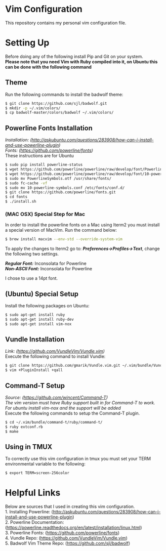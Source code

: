 # Vim Configuration
This repository contains my personal vim configuration file.  

# Setting Up
Before doing any of the following install Pip and Git on your system.    
**Please note that you need Vim with Ruby compiled into it, on Ubuntu this can be done with the following command**  

## Theme
Run the following commands to install the badwolf theme:  
```sh
$ git clone https://github.com/sjl/badwolf.git
$ mkdir -p ~/.vim/colors/
$ cp badwolf-master/colors/badwolf ~/.vim/colors/
```

## Powerline Fonts Installation
*Installation: (http://askubuntu.com/questions/283908/how-can-i-install-and-use-powerline-plugin)*  
*Fonts: (https://github.com/powerline/fonts)*  
These instructions are for Ubuntu  

```sh
$ sudo pip install powerline-status
$ wget https://github.com/powerline/powerline/raw/develop/font/PowerlineSymbols.otf
$ wget https://github.com/powerline/powerline/raw/develop/font/10-powerline-symbols.conf
$ sudo mv PowerlineSymbols.otf /usr/share/fonts/ 
$ sudo fc-cache -vf
$ sudo mv 10-powerline-symbols.conf /etc/fonts/conf.d/
$ git clone https://github.com/powerline/fonts.git
$ cd fonts
$ ./install.sh
```

### (MAC OSX) Special Step for Mac
In order to install the powerline fonts on a Mac using Iterm2 you must install a special version of MacVim.  Run the command below:  

```sh
$ brew install macvim --env-std --override-system-vim
```  

To apply the changes to Iterm2 go to: ***Preferences->Profiles->Text***, change the following two settings.  

***Regular Font:*** Inconsolata for Powerline  
***Non-ASCII Font:*** Inconsolata for Powerline  

I chose to use a 14pt font.

## (Ubuntu) Special Setup  
Install the following packages on Ubuntu:  
```sh
$ sudo apt-get install ruby
$ sudo apt-get install ruby-dev
$ sudo apt-get install vim-nox
```  

## Vundle Installation
*Link: (https://github.com/VundleVim/Vundle.vim)*  
Execute the following command to install Vundle:  

```sh
$ git clone https://github.com/gmarik/Vundle.vim.git ~/.vim/bundle/Vundle.vim
$ vim +PluginInstall +qall
```

## Command-T Setup
*Source: (https://github.com/wincent/Command-T)*  
*The vim version must have Ruby support built in for Command-T to work. For ubuntu install vim-nox and the support will be added*  
Execute the following commands to setup the Command-T plugin.  

```sh
$ cd ~/.vim/bundle/command-t/ruby/command-t/
$ ruby extconf.rb
$ make
```

## Using in TMUX
To correctly use this vim configuration in tmux you must set your TERM environmental variable to the following:  
```sh
$ export TERM=screen-256color
```

# Helpful Links
Below are sources that I used in creating this vim configuration.  
    1. Installing Powerline: (http://askubuntu.com/questions/283908/how-can-i-install-and-use-powerline-plugin)  
    2. Powerline Documentation: (https://powerline.readthedocs.org/en/latest/installation/linux.html)  
    3. Powerline Fonts: (https://github.com/powerline/fonts)  
    4. Vundle Repo: (https://github.com/VundleVim/Vundle.vim)  
    5. Badwolf Vim Theme Repo: (https://github.com/sjl/badwolf)
